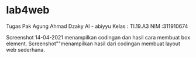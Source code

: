 # lab4web
Tugas Pak Agung
Ahmad Dzaky Al - abiyyu
Kelas : TI.19.A3
NIM :311910674

Screenshot 14-04-2021 menampilkan codingan dan hasil cara membuat box element.
Screenshot""menampilkan hasil dari codingan membuat layout web sederhana.
